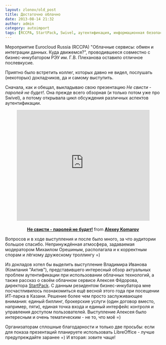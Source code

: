 ```yaml
---
layout: zlonov/old_post
title: Достаточно облачно
date: 2013-08-14 21:32
author: admin
category: autoimport
tags: [RCCPA, StartPack, Swivel, аутентификация, информационная безопасность, мероприятие, облака]
---
```

Мероприятие Eurocloud Russia (RCCPA) "Облачные сервисы: обмен и интеграции данных. Куда движемся?", проводившееся совместно с бизнес-инкубатором РЭУ им. Г.В. Плеханова оставило отличное послевкусие.



Приятно было встретить коллег, которых давно не видел, послушать (некоторых) докладчиков, да и самому выступить.

Сначала, как и обещал, выкладываю свою презентацию <em>Не свисти - паролей не будет!</em>. Она прежде всего обзорная (и только потом уже про Swivel), а потому открывала цикл обсуждения различных аспектов аутентификации.
<p style="text-align: center;"><iframe style="max-width: 427px; border: 1px solid #CCC; border-width: 1px 1px 0; margin-bottom: 5px;" src="https://www.slideshare.net/slideshow/embed_code/25248328" height="356" width="100%" allowfullscreen="" frameborder="0" marginwidth="0" marginheight="0" scrolling="no"></iframe>

<div style="margin-bottom: 5px; text-align: center;"><strong><a title="Не свисти - паролей не будет!" href="https://www.slideshare.net/zlonov/ngs-swivel" target="_blank">Не свисти - паролей не будет!</a> </strong> from <strong><a href="http://www.slideshare.net/zlonov" target="_blank">Alexey Komarov</a></strong></div>
<p style="text-align: left;">Вопросов и в ходе выступления и после было много, за что аудитории большое спасибо. Непринуждённая атмосфера, задаваемая модератором Михаилом Орешиным, располагала и к корректным спорам и лёгкому дружескому троллингу =)
<p style="text-align: left;">Из докладов хотел бы выделить выступление Владимира Иванова (Компания "Актив"), представившего интересный обзор актуальных проблем аутентификации при использовании облачных технологий, а также рассказ о своём облачном сервисе Алексея Фёдорова, директора <a href="http://startpack.ru/" target="_blank">StartPack</a>. С данным резидентом бизнес-инкубатора мне посчастливилось познакомиться ещё весной этого года при посещении ИТ-парка в Казани. Решение более чем просто заслуживающее внимания: единый биллинг, брокерские услуги (один договор вместо, например, пяти), единая точка входа и единый интерфейс контроля и управления доступом пользователей. Выступление Алексея было интересным и очень тематическим - не то, что моё =)
<p style="text-align: left;">Организаторам сплошные благодарности и только две просьбы: если для показа презентаций планируете использовать LibreOffice - лучше предупреждайте заранее =) И вторая: зовите чаще!
